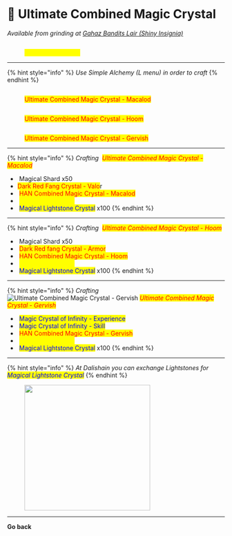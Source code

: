 # 💎 Ultimate Combined Magic Crystal



_Available from grinding at_ [_Gahaz Bandits Lair (Shiny Insignia)_](../../grindspots/late-game/gahaz-bandits-lair.md)

<figure><img src="https://592728697-files.gitbook.io/~/files/v0/b/gitbook-x-prod.appspot.com/o/spaces%2FkA2Ou9rHBG7pND0Xi3Co%2Fuploads%2FgaaZPO7QrdiY5xWVEg1W%2Fimage.png?alt=media&#x26;token=79813215-64da-4ac8-8716-51e8ce17428d" alt=""><figcaption><p><mark style="color:yellow;">Crystal of Harmony</mark></p></figcaption></figure>

***

{% hint style="info" %}
_Use Simple Alchemy (L menu) in order to craft_
{% endhint %}

<figure><img src="https://592728697-files.gitbook.io/~/files/v0/b/gitbook-x-prod.appspot.com/o/spaces%2FkA2Ou9rHBG7pND0Xi3Co%2Fuploads%2F82aKumvIPRJeHsGXkuDw%2Fimage.png?alt=media&#x26;token=d7cad16c-1878-47b5-9107-78aa3055227f" alt=""><figcaption><p><mark style="color:red;">Ultimate Combined Magic Crystal - Macalod</mark></p></figcaption></figure>

<figure><img src="https://592728697-files.gitbook.io/~/files/v0/b/gitbook-x-prod.appspot.com/o/spaces%2FkA2Ou9rHBG7pND0Xi3Co%2Fuploads%2F2ecRkNCdaks03LeSDZO0%2Fimage.png?alt=media&#x26;token=1efe645f-aba9-48c9-900b-82c85d156d44" alt=""><figcaption><p><mark style="color:red;">Ultimate Combined Magic Crystal - Hoom</mark></p></figcaption></figure>

<figure><img src="https://592728697-files.gitbook.io/~/files/v0/b/gitbook-x-prod.appspot.com/o/spaces%2FkA2Ou9rHBG7pND0Xi3Co%2Fuploads%2F2sAp1zqtA6VfwsfEaEck%2Fimage.png?alt=media&#x26;token=11daea08-664f-4023-ae35-d49093ec6a92" alt=""><figcaption><p><mark style="color:red;">Ultimate Combined Magic Crystal - Gervish</mark></p></figcaption></figure>

***

{% hint style="info" %}
_Crafting_ <img src="https://592728697-files.gitbook.io/~/files/v0/b/gitbook-x-prod.appspot.com/o/spaces%2FkA2Ou9rHBG7pND0Xi3Co%2Fuploads%2FFbn9TAa1464tiOVsyu2i%2Fimage.png?alt=media&#x26;token=8fc10484-af23-49d1-827e-1cffe1c17776" alt="" data-size="line"> _<mark style="color:red;">Ultimate Combined Magic Crystal - Macalod</mark>_

* <img src="https://592728697-files.gitbook.io/~/files/v0/b/gitbook-x-prod.appspot.com/o/spaces%2FkA2Ou9rHBG7pND0Xi3Co%2Fuploads%2FVZSgcKSGyZVEgjGRPSpy%2Fimage.png?alt=media&#x26;token=fb3cb608-d064-489f-b97a-421ebe46332d" alt="" data-size="line"> Magical Shard x50
* <img src="https://592728697-files.gitbook.io/~/files/v0/b/gitbook-x-prod.appspot.com/o/spaces%2FkA2Ou9rHBG7pND0Xi3Co%2Fuploads%2FUIHEZbfsSxGVdagRiTDa%2Fimage.png?alt=media&#x26;token=25b88038-cb6d-4847-904b-7817f93bd391" alt="" data-size="line"><mark style="color:red;">Dark Red Fang Crystal - Valo</mark>r
* <img src="https://592728697-files.gitbook.io/~/files/v0/b/gitbook-x-prod.appspot.com/o/spaces%2FkA2Ou9rHBG7pND0Xi3Co%2Fuploads%2Fw1VWK05Jea29ASndtaSe%2Fimage.png?alt=media&#x26;token=879c21cf-fdd0-4d4f-b565-3db2f5693a0a" alt="" data-size="line"> <mark style="color:red;">HAN Combined Magic Crystal - Macalod</mark>
* <img src="https://592728697-files.gitbook.io/~/files/v0/b/gitbook-x-prod.appspot.com/o/spaces%2FkA2Ou9rHBG7pND0Xi3Co%2Fuploads%2F6gCx5u71p6tkymbXGkld%2Fimage.png?alt=media&#x26;token=81f25064-f355-4a06-bc04-503d87558f1e" alt="" data-size="line"> <mark style="color:yellow;">Crystal of Harmony</mark>
* <img src="https://592728697-files.gitbook.io/~/files/v0/b/gitbook-x-prod.appspot.com/o/spaces%2FkA2Ou9rHBG7pND0Xi3Co%2Fuploads%2FOChm15VFyQN5cK42c2KE%2Fimage.png?alt=media&#x26;token=6904634f-e240-414e-a4e4-30e3906a1c3b" alt="" data-size="line"> <mark style="color:blue;">Magical Lightstone Crystal</mark> x100
{% endhint %}

***

{% hint style="info" %}
_Crafting_ <img src="https://592728697-files.gitbook.io/~/files/v0/b/gitbook-x-prod.appspot.com/o/spaces%2FkA2Ou9rHBG7pND0Xi3Co%2Fuploads%2FtuVLnbMGissmtdI4TlYi%2Fimage.png?alt=media&#x26;token=84a5b3ba-9cb1-4da9-9947-3120d0dd2f35" alt="" data-size="line"> _<mark style="color:red;">Ultimate Combined Magic Crystal - Hoom</mark>_

* <img src="https://592728697-files.gitbook.io/~/files/v0/b/gitbook-x-prod.appspot.com/o/spaces%2FkA2Ou9rHBG7pND0Xi3Co%2Fuploads%2FVZSgcKSGyZVEgjGRPSpy%2Fimage.png?alt=media&#x26;token=fb3cb608-d064-489f-b97a-421ebe46332d" alt="" data-size="line"> Magical Shard x50
* <img src="https://592728697-files.gitbook.io/~/files/v0/b/gitbook-x-prod.appspot.com/o/spaces%2FkA2Ou9rHBG7pND0Xi3Co%2Fuploads%2FCjMfFS4ru3FWIcySntcR%2Fimage.png?alt=media&#x26;token=a64818f0-f28e-4f91-9813-2c2bd755e314" alt="" data-size="line"> <mark style="color:red;">Dark Red fang Crystal - Armor</mark>
* <img src="https://592728697-files.gitbook.io/~/files/v0/b/gitbook-x-prod.appspot.com/o/spaces%2FkA2Ou9rHBG7pND0Xi3Co%2Fuploads%2F5Ie65VKUsD2L99NPC5Qg%2Fimage.png?alt=media&#x26;token=778daf02-d568-440a-afc8-2eec15e8fcc2" alt="" data-size="line"> <mark style="color:red;">HAN Combined Magic Crystal - Hoom</mark>
* <img src="https://592728697-files.gitbook.io/~/files/v0/b/gitbook-x-prod.appspot.com/o/spaces%2FkA2Ou9rHBG7pND0Xi3Co%2Fuploads%2F6gCx5u71p6tkymbXGkld%2Fimage.png?alt=media&#x26;token=81f25064-f355-4a06-bc04-503d87558f1e" alt="" data-size="line"> <mark style="color:yellow;">Crystal of Harmony</mark>
* <img src="https://592728697-files.gitbook.io/~/files/v0/b/gitbook-x-prod.appspot.com/o/spaces%2FkA2Ou9rHBG7pND0Xi3Co%2Fuploads%2FOChm15VFyQN5cK42c2KE%2Fimage.png?alt=media&#x26;token=6904634f-e240-414e-a4e4-30e3906a1c3b" alt="" data-size="line"> <mark style="color:blue;">Magical Lightstone Crystal</mark> x100
{% endhint %}

***

{% hint style="info" %}
_Crafting_ <img src="https://592728697-files.gitbook.io/~/files/v0/b/gitbook-x-prod.appspot.com/o/spaces%2FkA2Ou9rHBG7pND0Xi3Co%2Fuploads%2F2sAp1zqtA6VfwsfEaEck%2Fimage.png?alt=media&#x26;token=11daea08-664f-4023-ae35-d49093ec6a92" alt="Ultimate Combined Magic Crystal - Gervish" data-size="line"> _<mark style="color:red;">Ultimate Combined Magic Crystal - Gervish</mark>_

* <img src="https://592728697-files.gitbook.io/~/files/v0/b/gitbook-x-prod.appspot.com/o/spaces%2FkA2Ou9rHBG7pND0Xi3Co%2Fuploads%2F7J28BLKfqzFS12JZUEP5%2Fimage.png?alt=media&#x26;token=9f29db35-725f-48b9-8816-9e3c3d6a3004" alt="" data-size="line"> <mark style="color:blue;">Magic Crystal of Infinity - Experience</mark>
* <img src="https://592728697-files.gitbook.io/~/files/v0/b/gitbook-x-prod.appspot.com/o/spaces%2FkA2Ou9rHBG7pND0Xi3Co%2Fuploads%2FICmBaetbnXhcczdSZpGk%2Fimage.png?alt=media&#x26;token=c2c4e400-b132-4b10-8b18-1e898e520952" alt="" data-size="line"> <mark style="color:blue;">Magic Crystal of Infinity - Skill</mark>
* <img src="https://592728697-files.gitbook.io/~/files/v0/b/gitbook-x-prod.appspot.com/o/spaces%2FkA2Ou9rHBG7pND0Xi3Co%2Fuploads%2F84WYtsjP6N7tSPCY0QKg%2Fimage.png?alt=media&#x26;token=9cd02721-80af-45fa-a5ed-bf4f20e2221e" alt="" data-size="line"> <mark style="color:red;">HAN Combined Magic Crystal - Gervish</mark>
* <img src="https://592728697-files.gitbook.io/~/files/v0/b/gitbook-x-prod.appspot.com/o/spaces%2FkA2Ou9rHBG7pND0Xi3Co%2Fuploads%2F6gCx5u71p6tkymbXGkld%2Fimage.png?alt=media&#x26;token=81f25064-f355-4a06-bc04-503d87558f1e" alt="" data-size="line"> <mark style="color:yellow;">Crystal of Harmony</mark>
* <img src="https://592728697-files.gitbook.io/~/files/v0/b/gitbook-x-prod.appspot.com/o/spaces%2FkA2Ou9rHBG7pND0Xi3Co%2Fuploads%2FOChm15VFyQN5cK42c2KE%2Fimage.png?alt=media&#x26;token=6904634f-e240-414e-a4e4-30e3906a1c3b" alt="" data-size="line"> <mark style="color:blue;">Magical Lightstone Crystal</mark> x100
{% endhint %}

***

{% hint style="info" %}
_At Dalishain you can exchange Lightstones for_ <img src="https://592728697-files.gitbook.io/~/files/v0/b/gitbook-x-prod.appspot.com/o/spaces%2FkA2Ou9rHBG7pND0Xi3Co%2Fuploads%2FOChm15VFyQN5cK42c2KE%2Fimage.png?alt=media&#x26;token=6904634f-e240-414e-a4e4-30e3906a1c3b" alt="" data-size="line"> _<mark style="color:blue;">Magical Lightstone Crystal</mark>_
{% endhint %}

<figure><img src="https://592728697-files.gitbook.io/~/files/v0/b/gitbook-x-prod.appspot.com/o/spaces%2FkA2Ou9rHBG7pND0Xi3Co%2Fuploads%2FNdUCLWXIf2yXiX21lK6w%2FBild_2023-08-27_122031381.png?alt=media&#x26;token=cd9f1f7f-3b4e-4252-bb7b-fc167d6f0bdb" alt="" width="291"><figcaption></figcaption></figure>

***

**Go back**
